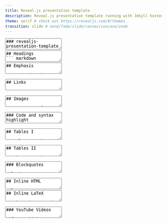 ```yaml
---
title: Reveal.js presentation template
description: Reveal.js presentation template running with Jekyll hosted on GitHub Pages.
theme: serif # check out https://revealjs.com/#/themes
transition: slide # none/fade/slide/convex/concave/zoom
---
```

<section data-markdown><textarea data-template>
### revealjs-presentation-template

- Click on [Use the template](https://help.github.com/en/github/creating-cloning-and-archiving-repositories/creating-a-repository-from-a-template) or [fork](https://help.github.com/en/github/getting-started-with-github/fork-a-repo) this [repo](https://github.com/maehr/revealjs-presentation-template).
- Activate [GitHub Pages](https://pages.github.com/) in repository settings and set [source](https://help.github.com/en/github/working-with-github-pages/configuring-a-publishing-source-for-your-github-pages-site#choosing-a-publishing-source) to `master branch /docs folder`.
- Change `docs/index.md` and push your commit.
- Enjoy your [presentation](https://maehr.github.io/revealjs-presentation-template/).
</textarea></section>

<section data-markdown><textarea data-template>
## Headings
``` markdown
# H1
## H2
### H3
#### H4
##### H5
###### H6
```
</textarea></section>

<section data-markdown><textarea data-template>
## Emphasis

Emphasis, aka italics, with *asterisks* or _underscores_.

Strong emphasis, aka bold, with **asterisks** or __underscores__.

Combined emphasis with **asterisks and _underscores_**.

Strikethrough uses two tildes. ~~Scratch this.~~
</textarea></section>

<section data-markdown><textarea data-template>
## Links

[I'm an inline-style link](https://www.google.com). [I'm an inline-style link with title](https://www.google.com "Google's Homepage"). [I'm a reference-style link][Arbitrary case-insensitive reference text]. [I'm a relative reference to a repository file](index.md). [You can use numbers for reference-style link definitions][1] Or leave it empty and use the [link text itself].

URLs and URLs in angle brackets will automatically get turned into links. http://www.example.com or <http://www.example.com>.

[arbitrary case-insensitive reference text]: https://www.mozilla.org
[1]: http://slashdot.org
[link text itself]: http://www.reddit.com
</textarea></section>

<section data-markdown><textarea data-template>
## Images

Here's our logo (hover to see the title text):

Inline-style:
![alt text](https://github.com/adam-p/markdown-here/raw/master/src/common/images/icon48.png "Logo Title Text 1")

Reference-style:
![alt text][logo]

[logo]: https://github.com/adam-p/markdown-here/raw/master/src/common/images/icon48.png "Logo Title Text 2"
</textarea></section>

<section data-markdown><textarea data-template>
### Code and syntax highlight

```javascript
var s = "JavaScript syntax highlighting";
alert(s);
```

```python
s = "Python syntax highlighting"
print s
```

```
No language indicated, so no syntax highlighting.
But let's throw in a <b>tag</b>.
```
</textarea></section>

<section data-markdown><textarea data-template>
## Tables I

Colons can be used to align columns.

| Tables        | Are           | Cool  |
| ------------- |:-------------:| -----:|
| col 3 is      | right-aligned | $1600 |
| col 2 is      | centered      |   $12 |
| zebra stripes | are neat      |    $1 |
</textarea></section>

<section data-markdown><textarea data-template>
## Tables II

There must be at least 3 dashes separating each header cell.
The outer pipes (|) are optional, and you don't need to make the
raw Markdown line up prettily. You can also use inline Markdown.

Markdown | Less | Pretty
--- | --- | ---
*Still* | `renders` | **nicely**
1 | 2 | 3
</textarea></section>

<section data-markdown><textarea data-template>
### Blockquotes

> Blockquotes are very handy in email to emulate reply text.
> This line is part of the same quote.

> This is a very long line that will still be quoted properly when it wraps. Oh boy let's keep writing to make sure this is long enough to actually wrap for everyone. Oh, you can *put* **Markdown** into a blockquote.
</textarea></section>

<section data-markdown><textarea data-template>
## Inline HTML

<dl>
  <dt>Definition list</dt>
  <dd>Is something people use sometimes.</dd>

  <dt>Markdown in HTML</dt>
  <dd>Does *not* work **very** well. Use HTML <em>tags</em>.</dd>
</dl>
</textarea></section>

<section data-markdown><textarea data-template>
## Inline LaTeX


When \\(a \ne 0\\), there are two solutions to \\(ax^2 + bx + c = 0\\) and they are
$$x = {-b \pm \sqrt{b^2-4ac} \over 2a}.$$

</textarea></section>

<section data-markdown><textarea data-template>
### YouTube Videos

<iframe width="840" height="480" src="https://www.youtube.com/embed/HUBNt18RFbo" frameborder="0" allow="accelerometer; autoplay; encrypted-media; gyroscope; picture-in-picture" allowfullscreen></iframe>

Just copy and paste the embedded code from [YouTube](https://www.youtube.com/).
</textarea></section>
